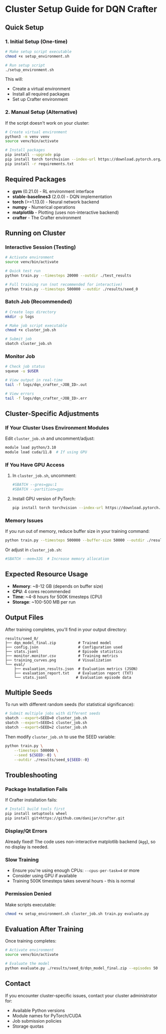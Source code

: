 # Cluster Setup Guide for DQN Crafter

## Quick Setup

### 1. Initial Setup (One-time)

```bash
# Make setup script executable
chmod +x setup_environment.sh

# Run setup script
./setup_environment.sh
```

This will:
- Create a virtual environment
- Install all required packages
- Set up Crafter environment

### 2. Manual Setup (Alternative)

If the script doesn't work on your cluster:

```bash
# Create virtual environment
python3 -m venv venv
source venv/bin/activate

# Install packages
pip install --upgrade pip
pip install torch torchvision --index-url https://download.pytorch.org/whl/cpu
pip install -r requirements.txt
```

## Required Packages

- **gym** (0.21.0) - RL environment interface
- **stable-baselines3** (2.0.0) - DQN implementation
- **torch** (>=1.13.0) - Neural network backend
- **numpy** - Numerical operations
- **matplotlib** - Plotting (uses non-interactive backend)
- **crafter** - The Crafter environment

## Running on Cluster

### Interactive Session (Testing)

```bash
# Activate environment
source venv/bin/activate

# Quick test run
python train.py --timesteps 20000 --outdir ./test_results

# Full training run (not recommended for interactive)
python train.py --timesteps 500000 --outdir ./results/seed_0
```

### Batch Job (Recommended)

```bash
# Create logs directory
mkdir -p logs

# Make job script executable
chmod +x cluster_job.sh

# Submit job
sbatch cluster_job.sh
```

### Monitor Job

```bash
# Check job status
squeue -u $USER

# View output in real-time
tail -f logs/dqn_crafter_<JOB_ID>.out

# View errors
tail -f logs/dqn_crafter_<JOB_ID>.err
```

## Cluster-Specific Adjustments

### If Your Cluster Uses Environment Modules

Edit `cluster_job.sh` and uncomment/adjust:
```bash
module load python/3.10
module load cuda/11.8  # If using GPU
```

### If You Have GPU Access

1. In `cluster_job.sh`, uncomment:
   ```bash
   #SBATCH --gres=gpu:1
   #SBATCH --partition=gpu
   ```

2. Install GPU version of PyTorch:
   ```bash
   pip install torch torchvision --index-url https://download.pytorch.org/whl/cu118
   ```

### Memory Issues

If you run out of memory, reduce buffer size in your training command:
```bash
python train.py --timesteps 500000 --buffer-size 50000 --outdir ./results
```

Or adjust in `cluster_job.sh`:
```bash
#SBATCH --mem=32G  # Increase memory allocation
```

## Expected Resource Usage

- **Memory**: ~8-12 GB (depends on buffer size)
- **CPU**: 4 cores recommended
- **Time**: ~4-8 hours for 500K timesteps (CPU)
- **Storage**: ~100-500 MB per run

## Output Files

After training completes, you'll find in your output directory:

```
results/seed_0/
├── dqn_model_final.zip          # Trained model
├── config.json                  # Configuration used
├── stats.jsonl                  # Episode statistics
├── monitor.monitor.csv          # Training metrics
├── training_curves.png          # Visualization
└── eval/
    ├── evaluation_results.json  # Evaluation metrics (JSON)
    ├── evaluation_report.txt    # Evaluation report (TXT)
    └── stats.jsonl             # Evaluation episode data
```

## Multiple Seeds

To run with different random seeds (for statistical significance):

```bash
# Submit multiple jobs with different seeds
sbatch --export=SEED=0 cluster_job.sh
sbatch --export=SEED=1 cluster_job.sh
sbatch --export=SEED=2 cluster_job.sh
```

Then modify `cluster_job.sh` to use the SEED variable:
```bash
python train.py \
    --timesteps 500000 \
    --seed ${SEED:-0} \
    --outdir ./results/seed_${SEED:-0}
```

## Troubleshooting

### Package Installation Fails

If Crafter installation fails:
```bash
# Install build tools first
pip install setuptools wheel
pip install git+https://github.com/danijar/crafter.git
```

### Display/Qt Errors

Already fixed! The code uses non-interactive matplotlib backend (`Agg`), so no display is needed.

### Slow Training

- Ensure you're using enough CPUs: `--cpus-per-task=4` or more
- Consider using GPU if available
- Training 500K timesteps takes several hours - this is normal

### Permission Denied

Make scripts executable:
```bash
chmod +x setup_environment.sh cluster_job.sh train.py evaluate.py
```

## Evaluation After Training

Once training completes:

```bash
# Activate environment
source venv/bin/activate

# Evaluate the model
python evaluate.py ./results/seed_0/dqn_model_final.zip --episodes 50
```

## Contact

If you encounter cluster-specific issues, contact your cluster administrator for:
- Available Python versions
- Module names for PyTorch/CUDA
- Job submission policies
- Storage quotas
